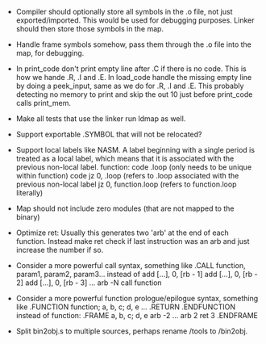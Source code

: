 - Compiler should optionally store all symbols in the .o file, not just exported/imported.
  This would be used for debugging purposes. Linker should then store those symbols in the map.
- Handle frame symbols somehow, pass them through the .o file into the map, for debugging.

- In print_code don't print empty line after .C if there is no code. This is how we hande .R, .I and .E.
  In load_code handle the missing empty line by doing a peek_input, same as we do for .R, .I and .E.
  This probably detecting no memory to print and skip the out 10 just before print_code calls print_mem.

- Make all tests that use the linker run ldmap as well.

- Support exportable .SYMBOL that will not be relocated?

- Support local labels like NASM. A label beginning with a single period is treated as a local label,
  which means that it is associated with the previous non-local label.
  function:
    code
  .loop (only needs to be unique within function)
    code
    jz  0, .loop (refers to .loop associated with the previous non-local label
    jz  0, function.loop (refers to function.loop literally)

- Map should not include zero modules (that are not mapped to the binary)

- Optimize ret: Usually this generates two 'arb' at the end of each function.
  Instead make ret check if last instruction was an arb and just increase the number if so.

- Consider a more powerful call syntax, something like
    .CALL function, param1, param2, param3...
  instead of
    add [...], 0, [rb - 1]
    add [...], 0, [rb - 2]
    add [...], 0, [rb - 3]
    ...
    arb -N
    call function

- Consider a more powerful function prologue/epilogue syntax, something like
    .FUNCTION function; a, b, c; d, e
      ...
      .RETURN
    .ENDFUNCTION
  instead of
    function:
    .FRAME a, b, c; d, e
      arb -2
      ...
      arb 2
      ret 3
    .ENDFRAME

- Split bin2obj.s to multiple sources, perhaps rename /tools to /bin2obj.
